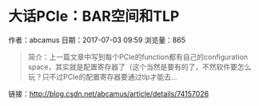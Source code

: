 # 大话PCIe：BAR空间和TLP
作者：abcamus
日期：2017-07-03 09:59
浏览量：865
> 简介：上一篇文章中写到每个PCIe的function都有自己的configuration space，其实就是配置寄存器了（这个当然是要有的了，不然软件要怎么玩？只不过PCIe的配置寄存器要通过tlp才能去...

 链接：http://blog.csdn.net/abcamus/article/details/74157026
